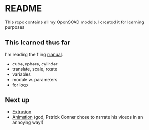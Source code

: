 # README

This repo contains all my OpenSCAD models. I created it for learning purposes

## This learned thus far

I'm reading the f'ing [manual](https://en.wikibooks.org/wiki/OpenSCAD_User_Manual/The_OpenSCAD_Language).

* cube, sphere, cylinder
* translate, scale, rotate
* variables
* module w. parameters
* [for loop](https://en.wikibooks.org/wiki/OpenSCAD_User_Manual/The_OpenSCAD_Language#For_Loop)

## Next up

* [Extrusion](https://en.wikibooks.org/wiki/OpenSCAD_User_Manual/The_OpenSCAD_Language#2D_to_3D_Extrusion)
* [Animation](https://www.youtube.com/watch?v=yDHRaSAYLNw) (god, Patrick Conner chose to narrate his videos in an annoying way!)
